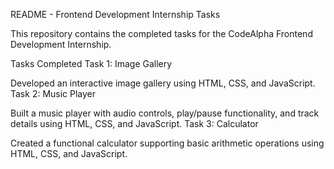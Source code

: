 README - Frontend Development Internship Tasks

This repository contains the completed tasks for the CodeAlpha Frontend Development Internship.

Tasks Completed
Task 1: Image Gallery

Developed an interactive image gallery using HTML, CSS, and JavaScript.
Task 2: Music Player

Built a music player with audio controls, play/pause functionality, and track details using HTML, CSS, and JavaScript.
Task 3: Calculator

Created a functional calculator supporting basic arithmetic operations using HTML, CSS, and JavaScript.
